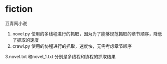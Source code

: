 # fiction
豆青网小说
1. novel.py 使用的多线程进行的抓取，因为为了能够规范抓取的章节顺序，降低了抓取的速度
2. crawl.py 使用的协程进行的抓取，速度快，无需考虑章节顺序

3.novel.txt 和novel_1.txt 分别是多线程和协程的抓取结果

